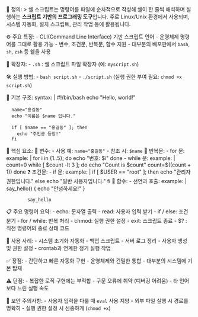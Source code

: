   📘 정의: >
    쉘 스크립트는 명령어를 파일에 순차적으로 작성해
    쉘이 한 줄씩 해석하며 실행하는 **스크립트 기반의 프로그래밍 도구**입니다.
    주로 Linux/Unix 환경에서 사용되며, 시스템 자동화, 설치 스크립트, 관리 작업 등에 활용됩니다.

  ⚙️ 주요 특징:
    - CLI(Command Line Interface) 기반 스크립트 언어
    - 운영체제 명령어를 그대로 활용 가능
    - 변수, 조건문, 반복문, 함수 지원
    - 대부분의 배포판에서 `bash`, `sh`, `zsh` 등 쉘을 사용

  📂 확장자:
    - `.sh` : 쉘 스크립트 파일 확장자 (예: `myscript.sh`)

  🛠️ 실행 방법:
    - `bash script.sh`
    - `./script.sh` (실행 권한 부여 필요: `chmod +x script.sh`)

  🧩 기본 구조:
    syntax: |
      #!/bin/bash
      echo "Hello, world!"

      name="홍길동"
      echo "이름은 $name 입니다."

      if [ $name == "홍길동" ]; then
        echo "주인공 등장!"
      fi

  🧠 핵심 요소:
    📌 변수:
      - 사용 예: `name="홍길동"`
      - 참조 시: `$name`
    🔁 반복문:
      - for 문:
          example: |
            for i in {1..5}; do
              echo "번호: $i"
            done
      - while 문:
          example: |
            count=0
            while [ $count -lt 3 ]; do
              echo "Count is $count"
              count=$((count + 1))
            done
    ❓ 조건문:
      - if 문:
          example: |
            if [ $USER == "root" ]; then
              echo "관리자 권한입니다."
            else
              echo "일반 사용자입니다."
            fi
    🔧 함수:
      - 선언과 호출:
          example: |
            say_hello() {
              echo "안녕하세요!"
            }

            say_hello

  📋 주요 명령어 요약:
    - echo: 문자열 출력
    - read: 사용자 입력 받기
    - if / else: 조건 분기
    - for / while: 반복 처리
    - chmod: 실행 권한 설정
    - exit: 스크립트 종료
    - $? : 직전 명령어의 종료 상태 코드

  🚀 사용 사례:
    - 시스템 초기화 자동화
    - 백업 스크립트
    - 서버 로그 정리
    - 사용자 생성 및 권한 설정
    - crontab과 연계한 정기 실행 작업

  ✅ 장점:
    - 간단하고 빠른 자동화 구현
    - 운영체제와 긴밀한 통합
    - 대부분의 시스템에 기본 탑재

  ⚠️ 단점:
    - 복잡한 로직 구현에는 부적합
    - 구문 오류에 취약 (디버깅 어려움)
    - 타 언어보다 느린 실행 속도

  🔐 보안 주의사항:
    - 사용자 입력을 다룰 때 `eval` 사용 지양
    - 외부 파일 실행 시 경로를 명확히
    - 실행 권한 설정 시 신중하게 (`chmod +x`)
